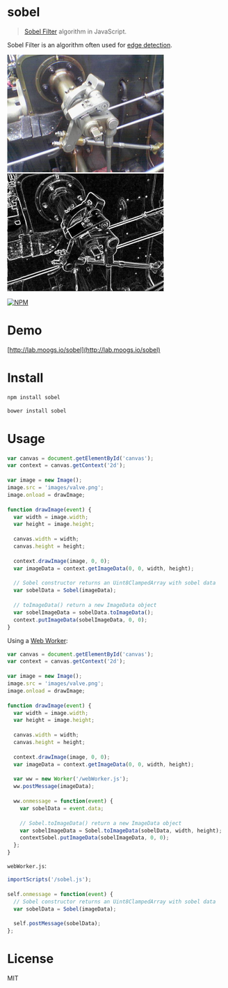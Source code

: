 # sobel

> [Sobel Filter](https://en.wikipedia.org/wiki/Sobel_operator) algorithm in JavaScript.

Sobel Filter is an algorithm often used for [edge detection](https://en.wikipedia.org/wiki/Edge_detection).

<img src="./example/images/valve.png" width="360">
<img src="./example/images/valve-output.png" width="360">

[![NPM](https://nodei.co/npm/sobel.png)](https://nodei.co/npm/sobel)

# Demo

[http://lab.moogs.io/sobel](http://lab.moogs.io/sobel)

# Install

```bash
npm install sobel
```

```bash
bower install sobel
```

# Usage

```javascript
var canvas = document.getElementById('canvas');
var context = canvas.getContext('2d');

var image = new Image();
image.src = 'images/valve.png';
image.onload = drawImage;

function drawImage(event) {
  var width = image.width;
  var height = image.height;

  canvas.width = width;
  canvas.height = height;

  context.drawImage(image, 0, 0);
  var imageData = context.getImageData(0, 0, width, height);

  // Sobel constructor returns an Uint8ClampedArray with sobel data
  var sobelData = Sobel(imageData);

  // toImageData() return a new ImageData object
  var sobelImageData = sobelData.toImageData();
  context.putImageData(sobelImageData, 0, 0);
}
```

Using a [Web Worker](https://developer.mozilla.org/en-US/docs/Web/API/Web_Workers_API):

```javascript
var canvas = document.getElementById('canvas');
var context = canvas.getContext('2d');

var image = new Image();
image.src = 'images/valve.png';
image.onload = drawImage;

function drawImage(event) {
  var width = image.width;
  var height = image.height;

  canvas.width = width;
  canvas.height = height;

  context.drawImage(image, 0, 0);
  var imageData = context.getImageData(0, 0, width, height);

  var ww = new Worker('/webWorker.js');
  ww.postMessage(imageData);

  ww.onmessage = function(event) {
    var sobelData = event.data;

    // Sobel.toImageData() return a new ImageData object
    var sobelImageData = Sobel.toImageData(sobelData, width, height);
    contextSobel.putImageData(sobelImageData, 0, 0);
  };
}
```

`webWorker.js`:

```javascript
importScripts('/sobel.js');

self.onmessage = function(event) {
  // Sobel constructor returns an Uint8ClampedArray with sobel data
  var sobelData = Sobel(imageData);

  self.postMessage(sobelData);
};
```

# License

MIT
